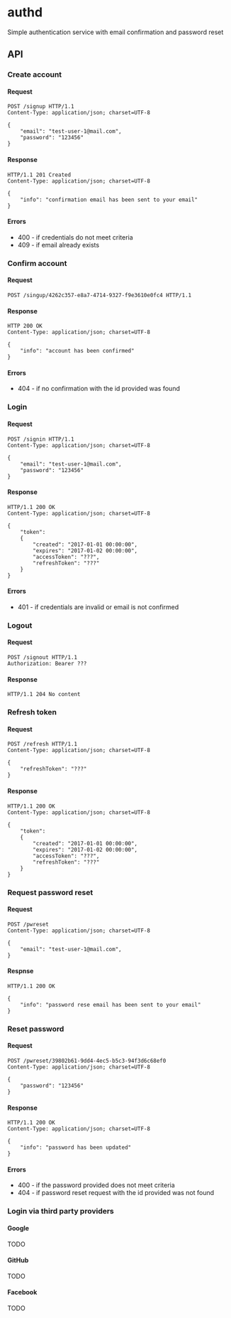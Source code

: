# authd

Simple authentication service with email confirmation and password reset

## API

### Create account

#### Request

```http
POST /signup HTTP/1.1
Content-Type: application/json; charset=UTF-8

{
    "email": "test-user-1@mail.com",
    "password": "123456"
}
```

#### Response

```http
HTTP/1.1 201 Created
Content-Type: application/json; charset=UTF-8

{
    "info": "confirmation email has been sent to your email"
}
```

#### Errors

 * 400 - if credentials do not meet criteria
 * 409 - if email already exists

### Confirm account

#### Request


```http
POST /singup/4262c357-e8a7-4714-9327-f9e3610e0fc4 HTTP/1.1
```

#### Response

```
HTTP 200 OK
Content-Type: application/json; charset=UTF-8

{
    "info": "account has been confirmed"
}
```

#### Errors

 * 404 - if no confirmation with the id provided was found

### Login

#### Request

```http
POST /signin HTTP/1.1
Content-Type: application/json; charset=UTF-8

{
    "email": "test-user-1@mail.com",
    "password": "123456"
}
```

#### Response

```http
HTTP/1.1 200 OK
Content-Type: application/json; charset=UTF-8

{
    "token":
    {
        "created": "2017-01-01 00:00:00",
        "expires": "2017-01-02 00:00:00",
        "accessToken": "???",
        "refreshToken": "???"
    }
}
```

#### Errors

 * 401 - if credentials are invalid or email is not confirmed

### Logout

#### Request

```http
POST /signout HTTP/1.1
Authorization: Bearer ???
```

#### Response

```http
HTTP/1.1 204 No content
```

### Refresh token

#### Request

```http
POST /refresh HTTP/1.1
Content-Type: application/json; charset=UTF-8

{
    "refreshToken": "???"
}

```

#### Response

```http
HTTP/1.1 200 OK
Content-Type: application/json; charset=UTF-8

{
    "token":
    {
        "created": "2017-01-01 00:00:00",
        "expires": "2017-01-02 00:00:00",
        "accessToken": "???",
        "refreshToken": "???"
    }
}
```

### Request password reset

#### Request

```http
POST /pwreset
Content-Type: application/json; charset=UTF-8

{
    "email": "test-user-1@mail.com",
}
```

#### Respnse

```http
HTTP/1.1 200 OK

{
    "info": "password rese email has been sent to your email"
}
```

### Reset password

#### Request

```http
POST /pwreset/39802b61-9dd4-4ec5-b5c3-94f3d6c68ef0
Content-Type: application/json; charset=UTF-8

{
    "password": "123456"
}
```

#### Response

```http
HTTP/1.1 200 OK
Content-Type: application/json; charset=UTF-8

{
    "info": "password has been updated"
}
```

#### Errors

 * 400 - if the password provided does not meet criteria
 * 404 - if password reset request with the id provided was not found


### Login via third party providers

#### Google

TODO

#### GitHub

TODO

#### Facebook

TODO

